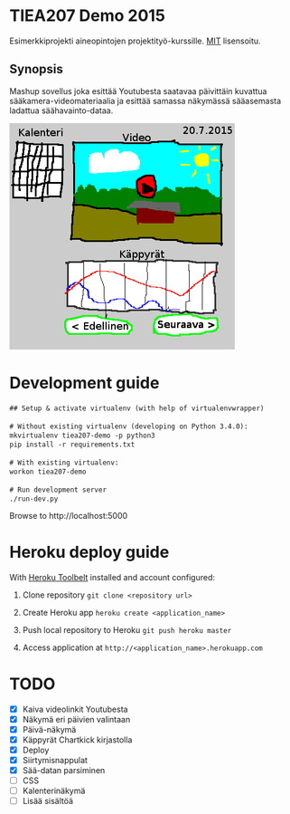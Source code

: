 # TIEA207 Demo 2015
Esimerkkiprojekti aineopintojen projektityö-kurssille.
[MIT](LICENSE) lisensoitu.

## Synopsis
Mashup sovellus joka esittää Youtubesta saatavaa päivittäin kuvattua sääkamera-videomateriaalia ja esittää samassa näkymässä sääasemasta ladattua säähavainto-dataa.

![UI Proto](media/sketch.png) 

# Development guide

    ## Setup & activate virtualenv (with help of virtualenvwrapper)

    # Without existing virtualenv (developing on Python 3.4.0):
    mkvirtualenv tiea207-demo -p python3
    pip install -r requirements.txt
    
    # With existing virtualenv:
    workon tiea207-demo

    # Run development server
    ./run-dev.py

Browse to http://localhost:5000

# Heroku deploy guide

With [Heroku Toolbelt](https://toolbelt.heroku.com/) installed and account configured:

1) Clone repository `git clone <repository url>`

2) Create Heroku app `heroku create <application_name>`

3) Push local repository to Heroku `git push heroku master`

4) Access application at `http://<application_name>.herokuapp.com`

# TODO
- [x] Kaiva videolinkit Youtubesta
- [x] Näkymä eri päivien valintaan
- [x] Päivä-näkymä
- [x] Käppyrät Chartkick kirjastolla
- [x] Deploy
- [x] Siirtymisnappulat
- [x] Sää-datan parsiminen
- [ ] CSS
- [ ] Kalenterinäkymä
- [ ] Lisää sisältöä
